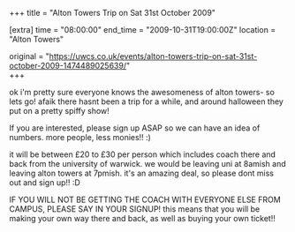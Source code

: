 +++
title = "Alton Towers Trip on Sat 31st October 2009"

[extra]
time = "08:00:00"
end_time = "2009-10-31T19:00:00Z"
location = "Alton Towers"

original = "https://uwcs.co.uk/events/alton-towers-trip-on-sat-31st-october-2009-1474489025639/"    
+++

ok i'm pretty sure everyone knows the awesomeness of alton towers- so lets go\! afaik there hasnt been a trip for a while, and around halloween they put on a pretty spiffy show\!

If you are interested, please sign up ASAP so we can have an idea of numbers. more people, less monies\!\! :)

it will be between £20 to £30 per person which includes coach there and back from the university of warwick. we would be leaving uni at 8amish and leaving alton towers at 7pmish. it's an amazing deal, so please dont miss out and sign up\!\! :D

IF YOU WILL NOT BE GETTING THE COACH WITH EVERYONE ELSE FROM CAMPUS, PLEASE SAY IN YOUR SIGNUP\! this means that you will be making your own way there and back, as well as buying your own ticket\!\!

